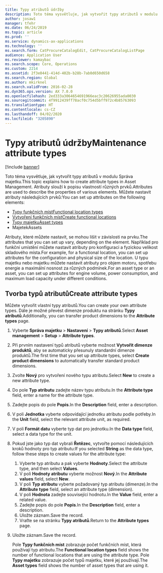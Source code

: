 ```yaml
---
title: Typy atributů údržby
description: Toto téma vysvětluje, jak vytvořit typy atributů v modulu Správa majetku.
author: josaw1
manager: tfehr
ms.date: 06/24/2019
ms.topic: article
ms.prod: ''
ms.service: dynamics-ax-applications
ms.technology: ''
ms.search.form: CatProcureCatalogEdit, CatProcureCatalogListPage
audience: Application User
ms.reviewer: kamaybac
ms.search.scope: Core, Operations
ms.custom: 2214
ms.assetid: 2f3e0441-414d-402b-b28b-7ab0d650d658
ms.search.region: Global
ms.author: mkirknel
ms.search.validFrom: 2016-02-28
ms.dyn365.ops.version: AX 7.0.0
ms.openlocfilehash: 2ed333a3064654691966eac3c20626955ada0030
ms.sourcegitcommit: 4f9912439ff78acf0c754d5bff972c4b85763093
ms.translationtype: HT
ms.contentlocale: cs-CZ
ms.lasthandoff: 04/02/2020
ms.locfileid: "3205890"
---
```

# <a name="maintenance-attribute-types"></a><span data-ttu-id="df5e6-103">Typy atributů údržby</span><span class="sxs-lookup"><span data-stu-id="df5e6-103">Maintenance attribute types</span></span>

[!include [banner](../../includes/banner.md)]

 

<span data-ttu-id="df5e6-104">Toto téma vysvětluje, jak vytvořit typy atributů v modulu Správa majetku.</span><span class="sxs-lookup"><span data-stu-id="df5e6-104">This topic explains how to create attribute types in Asset Management.</span></span> <span data-ttu-id="df5e6-105">Atributy slouží k popisu vlastností různých prvků.</span><span class="sxs-lookup"><span data-stu-id="df5e6-105">Attributes are used to describe the properties of various elements.</span></span> <span data-ttu-id="df5e6-106">Můžete nastavit atributy následujících prvků:</span><span class="sxs-lookup"><span data-stu-id="df5e6-106">You can set up attributes on the following elements:</span></span>

- [<span data-ttu-id="df5e6-107">Typy funkčních míst</span><span class="sxs-lookup"><span data-stu-id="df5e6-107">Functional location types</span></span>](../setup-for-functional-locations/functional-location-types.md)
- [<span data-ttu-id="df5e6-108">Vytvoření funkčních míst</span><span class="sxs-lookup"><span data-stu-id="df5e6-108">Create functional locations</span></span>](../functional-locations/create-functional-locations.md)
- [<span data-ttu-id="df5e6-109">Typy majetku</span><span class="sxs-lookup"><span data-stu-id="df5e6-109">Asset types</span></span>](../setup-for-objects/object-types.md)
- <span data-ttu-id="df5e6-110">Majetek</span><span class="sxs-lookup"><span data-stu-id="df5e6-110">Assets</span></span>

<span data-ttu-id="df5e6-111">Atributy, které můžete nastavit, se mohou lišit v závislosti na prvku.</span><span class="sxs-lookup"><span data-stu-id="df5e6-111">The attributes that you can set up vary, depending on the element.</span></span> <span data-ttu-id="df5e6-112">Například pro funkční umístění můžete nastavit atributy pro konfiguraci a fyzickou velikost skladového místa.</span><span class="sxs-lookup"><span data-stu-id="df5e6-112">For example, for a functional location, you can set up attributes for the configuration and physical size of the location.</span></span> <span data-ttu-id="df5e6-113">U typu majetku nebo majetku můžete nastavit atributy pro objem motoru, spotřebu energie a maximální nosnost za různých podmínek.</span><span class="sxs-lookup"><span data-stu-id="df5e6-113">For an asset type or an asset, you can set up attributes for engine volume, power consumption, and maximum load capacity under different conditions.</span></span>

## <a name="create-attribute-types"></a><span data-ttu-id="df5e6-114">Tvorba typů atributů</span><span class="sxs-lookup"><span data-stu-id="df5e6-114">Create attribute types</span></span>

<span data-ttu-id="df5e6-115">Můžete vytvořit vlastní typy atributů.</span><span class="sxs-lookup"><span data-stu-id="df5e6-115">You can create your own attribute types.</span></span> <span data-ttu-id="df5e6-116">Dále je možné převést dimenze produktu na stránku **Typy atributů**.</span><span class="sxs-lookup"><span data-stu-id="df5e6-116">Additionally, you can transfer product dimensions to the **Attribute types** page.</span></span>

1. <span data-ttu-id="df5e6-117">Vyberte **Správa majetku** \> **Nastavení** \> **Typy atributů**.</span><span class="sxs-lookup"><span data-stu-id="df5e6-117">Select **Asset management** \> **Setup** \> **Attribute types**.</span></span>
2. <span data-ttu-id="df5e6-118">Při prvním nastavení typů atributů vyberte možnost **Vytvořit dimenze produktů**, aby se automaticky přesunuly standardní dimenze produktů.</span><span class="sxs-lookup"><span data-stu-id="df5e6-118">The first time that you set up attribute types, select **Create product dimensions** to automatically transfer standard product dimensions.</span></span>
3. <span data-ttu-id="df5e6-119">Zvolte **Nový** pro vytvoření nového typu atributu.</span><span class="sxs-lookup"><span data-stu-id="df5e6-119">Select **New** to create a new attribute type.</span></span>
4. <span data-ttu-id="df5e6-120">Do pole **Typ atributu** zadejte název typu atributu.</span><span class="sxs-lookup"><span data-stu-id="df5e6-120">In the **Attribute type** field, enter a name for the attribute type.</span></span>
5. <span data-ttu-id="df5e6-121">Zadejte popis do pole **Popis**.</span><span class="sxs-lookup"><span data-stu-id="df5e6-121">In the **Description** field, enter a description.</span></span>
6. <span data-ttu-id="df5e6-122">V poli **Jednotka** vyberte odpovídající jednotku atributu podle potřeby.</span><span class="sxs-lookup"><span data-stu-id="df5e6-122">In the **Unit** field, select the relevant attribute unit, as required.</span></span>
7. <span data-ttu-id="df5e6-123">V poli **Formát datu** vyberte typ dat pro jednotku.</span><span class="sxs-lookup"><span data-stu-id="df5e6-123">In the **Data type** field, select a data type for the unit.</span></span>
8. <span data-ttu-id="df5e6-124">Pokud jste jako typ dat vybrali **Řetězec**, vytvořte pomocí následujících kroků hodnoty pro typ atributu:</span><span class="sxs-lookup"><span data-stu-id="df5e6-124">If you selected **String** as the data type, follow these steps to create values for the attribute type:</span></span>

    1. <span data-ttu-id="df5e6-125">Vyberte typ atributu a pak vyberte **Hodnoty**.</span><span class="sxs-lookup"><span data-stu-id="df5e6-125">Select the attribute type, and then select **Values**.</span></span>
    2. <span data-ttu-id="df5e6-126">V poli **Hodnoty atributu** vyberte možnost **Nový**.</span><span class="sxs-lookup"><span data-stu-id="df5e6-126">In the **Attribute values** field, select **New**.</span></span>
    3. <span data-ttu-id="df5e6-127">V poli **Typ atributu** vyberte požadovaný typ atributu (dimenze).</span><span class="sxs-lookup"><span data-stu-id="df5e6-127">In the **Attribute type** field, select an attribute type (dimension).</span></span>
    4. <span data-ttu-id="df5e6-128">V poli **Hodnota** zadejte související hodnotu.</span><span class="sxs-lookup"><span data-stu-id="df5e6-128">In the **Value** field, enter a related value.</span></span>
    5. <span data-ttu-id="df5e6-129">Zadejte popis do pole **Popis**.</span><span class="sxs-lookup"><span data-stu-id="df5e6-129">In the **Description** field, enter a description.</span></span>
    6. <span data-ttu-id="df5e6-130">Uložte záznam.</span><span class="sxs-lookup"><span data-stu-id="df5e6-130">Save the record.</span></span>
    7. <span data-ttu-id="df5e6-131">Vraťte se na stránku **Typy atributů**.</span><span class="sxs-lookup"><span data-stu-id="df5e6-131">Return to the **Attribute types** page.</span></span>

9. <span data-ttu-id="df5e6-132">Uložte záznam.</span><span class="sxs-lookup"><span data-stu-id="df5e6-132">Save the record.</span></span>

    <span data-ttu-id="df5e6-133">Pole **Typy funkčních míst** zobrazuje počet funkčních míst, která používají typ atributu.</span><span class="sxs-lookup"><span data-stu-id="df5e6-133">The **Functional location types** field shows the number of functional locations that are using the attribute type.</span></span> <span data-ttu-id="df5e6-134">Pole **Typy majetku** zobrazuje počet typů majetku, které jej používají.</span><span class="sxs-lookup"><span data-stu-id="df5e6-134">The **Asset types** field shows the number of asset types that are using it.</span></span>
